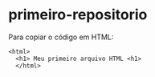 # primeiro-repositorio

Para copiar o código em HTML:
```
<html>
  <h1> Meu primeiro arquivo HTML <h1>
  </html>
  ```
